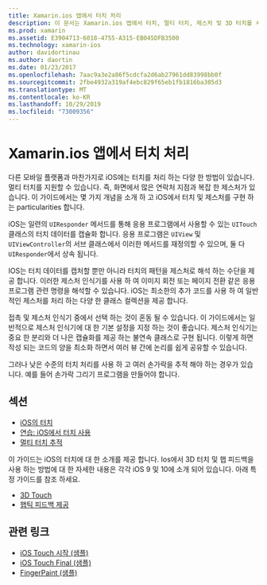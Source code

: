 ```yaml
---
title: Xamarin.ios 앱에서 터치 처리
description: 이 문서는 Xamarin.ios 앱에서 터치, 멀티 터치, 제스처 및 3D 터치를 사용 하는 방법을 설명 하는 가이드로 연결 됩니다.
ms.prod: xamarin
ms.assetid: E3904713-6018-4755-A315-EB045DFB3500
ms.technology: xamarin-ios
author: davidortinau
ms.author: daortin
ms.date: 01/23/2017
ms.openlocfilehash: 7aac9a3e2a86f5cdcfa2d6ab27961dd83998bb0f
ms.sourcegitcommit: 2fbe4932a319af4ebc829f65eb1fb1816ba305d3
ms.translationtype: MT
ms.contentlocale: ko-KR
ms.lasthandoff: 10/29/2019
ms.locfileid: "73009356"
---
```

# <a name="handling-touch-in-xamarinios-apps"></a>Xamarin.ios 앱에서 터치 처리

다른 모바일 플랫폼과 마찬가지로 iOS에는 터치를 처리 하는 다양 한 방법이 있습니다. 멀티 터치를 지원할 수 있습니다. 즉, 화면에서 많은 연락처 지점과 복잡 한 제스처가 있습니다. 이 가이드에서는 몇 가지 개념을 소개 하 고 iOS에서 터치 및 제스처를 구현 하는 particularities 합니다.

iOS는 일련의 `UIResponder` 메서드를 통해 응용 프로그램에서 사용할 수 있는 `UITouch` 클래스의 터치 데이터를 캡슐화 합니다. 응용 프로그램은 `UIView` 및 `UIViewController`의 서브 클래스에서 이러한 메서드를 재정의할 수 있으며, 둘 다 `UIResponder`에서 상속 됩니다.

IOS는 터치 데이터를 캡처할 뿐만 아니라 터치의 패턴을 제스처로 해석 하는 수단을 제공 합니다. 이러한 제스처 인식기를 사용 하 여 이미지 회전 또는 페이지 전환 같은 응용 프로그램 관련 명령을 해석할 수 있습니다. iOS는 최소한의 추가 코드를 사용 하 여 일반적인 제스처를 처리 하는 다양 한 클래스 컬렉션을 제공 합니다.

접촉 및 제스처 인식기 중에서 선택 하는 것이 혼동 될 수 있습니다. 이 가이드에서는 일반적으로 제스처 인식기에 대 한 기본 설정을 지정 하는 것이 좋습니다. 제스처 인식기는 중요 한 분리와 더 나은 캡슐화를 제공 하는 불연속 클래스로 구현 됩니다. 이렇게 하면 작성 되는 코드의 양을 최소화 하면서 여러 뷰 간에 논리를 쉽게 공유할 수 있습니다.

그러나 낮은 수준의 터치 처리를 사용 하 고 여러 손가락을 추적 해야 하는 경우가 있습니다. 예를 들어 손가락 그리기 프로그램을 만들어야 합니다.

## <a name="sections"></a>섹션

- [iOS의 터치](touch-in-ios.md)
- [연습: iOS에서 터치 사용](ios-touch-walkthrough.md)
- [멀티 터치 추적](touch-tracking.md)

이 가이드는 iOS의 터치에 대 한 소개를 제공 합니다. Ios에서 3D 터치 및 햅 피드백을 사용 하는 방법에 대 한 자세한 내용은 각각 iOS 9 및 10에 소개 되어 있습니다. 아래 특정 가이드를 참조 하세요.

- [3D Touch](~/ios/platform/3d-touch.md)
- [햅틱 피드백 제공](~/ios/user-interface/ios-ui/haptic-feedback.md)

## <a name="related-links"></a>관련 링크

- [iOS Touch 시작 (샘플)](https://docs.microsoft.com/samples/xamarin/ios-samples/applicationfundamentals-touch-start)
- [iOS Touch Final (샘플)](https://docs.microsoft.com/samples/xamarin/ios-samples/applicationfundamentals-touch-final)
- [FingerPaint (샘플)](https://docs.microsoft.com/samples/xamarin/ios-samples/applicationfundamentals-fingerpaint)
